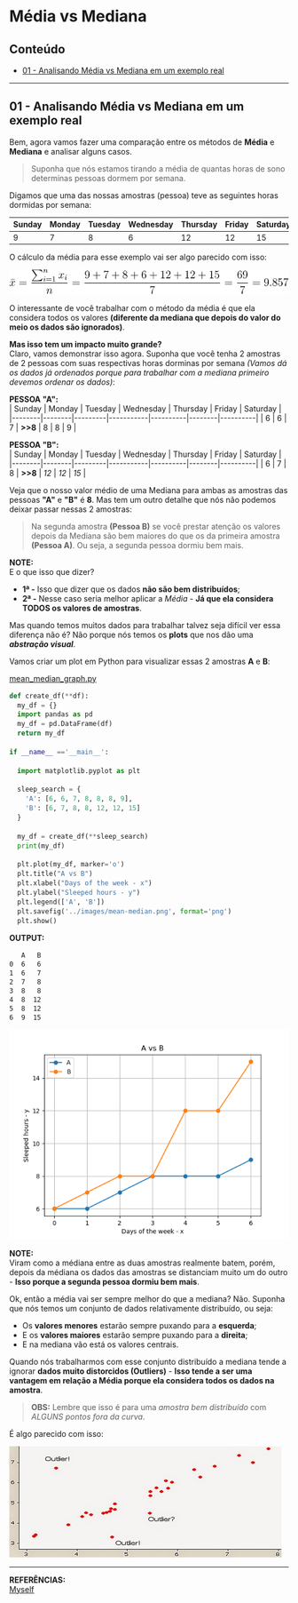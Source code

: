 # Média vs Mediana

## Conteúdo

 - [01 - Analisando Média vs Mediana em um exemplo real](#01)

---

<div id='01'></div>

## 01 - Analisando Média vs Mediana em um exemplo real

Bem, agora vamos fazer uma comparação entre os métodos de **Média** e **Mediana** e analisar alguns casos.

> Suponha que nós estamos tirando a média de quantas horas de sono determinas pessoas dormem por semana.

Digamos que uma das nossas amostras (pessoa) teve as seguintes horas dormidas por semana:

| Sunday | Monday | Tuesday | Wednesday | Thursday | Friday | Saturday |
|--------|--------|---------|-----------|----------|--------|----------|
|   9    |    7   |    8    |     6     |    12    |    12  |    15    |  

O cálculo da média para esse exemplo vai ser algo parecido com isso:

![image](images/07.svg)  

O interessante de você trabalhar com o método da média é que ela considera todos os valores **(diferente da mediana que depois do valor do meio os dados são ignorados)**.

**Mas isso tem um impacto muito grande?**  
Claro, vamos demonstrar isso agora. Suponha que você tenha 2 amostras de 2 pessoas com suas respectivas horas dorminas por semana *(Vamos dá os dados já ordenados porque para trabalhar com a mediana primeiro devemos ordenar os dados)*:

**PESSOA "A":**  
| Sunday | Monday | Tuesday | Wednesday | Thursday | Friday | Saturday |
|--------|--------|---------|-----------|----------|--------|----------|
|   6    |    6   |    7    | **>>8**   |    8     |    8   |    9     |


**PESSOA "B":**  
| Sunday | Monday | Tuesday | Wednesday | Thursday | Friday | Saturday |
|--------|--------|---------|-----------|----------|--------|----------|
|   6    |    7   |    8    | **>>8**   |   *12*   |   *12* |   *15*   |

Veja que o nosso valor médio de uma Mediana para ambas as amostras das pessoas **"A"** e **"B"** é **8**. Mas tem um outro detalhe que nós não podemos deixar passar nessas 2 amostras:

> Na segunda amostra **(Pessoa B)** se você prestar atenção os valores depois da Mediana são bem maiores do que os da primeira amostra **(Pessoa A)**. Ou seja, a segunda pessoa dormiu bem mais.

**NOTE:**  
E o que isso que dizer?
 - **1ª -** Isso que dizer que os dados **não são bem distribuídos**;
 - **2ª -** Nesse caso seria melhor aplicar a *Média* - **Já que ela considera TODOS os valores de amostras**.

Mas quando temos muitos dados para trabalhar talvez seja difícil ver essa diferença não é? Não porque nós temos os **plots** que nos dão uma ***abstração visual***.

Vamos criar um plot em Python para visualizar essas 2 amostras **A** e **B**:

[mean_median_graph.py](src/mean_median_graph.py)
```python
def create_df(**df):
  my_df = {}
  import pandas as pd
  my_df = pd.DataFrame(df)
  return my_df

if __name__ =='__main__':

  import matplotlib.pyplot as plt

  sleep_search = {
    'A': [6, 6, 7, 8, 8, 8, 9],
    'B': [6, 7, 8, 8, 12, 12, 15]
  }

  my_df = create_df(**sleep_search)
  print(my_df)

  plt.plot(my_df, marker='o')
  plt.title("A vs B")
  plt.xlabel("Days of the week - x")
  plt.ylabel("Sleeped hours - y")
  plt.legend(['A', 'B'])
  plt.savefig('../images/mean-median.png', format='png')
  plt.show()
```

**OUTPUT:**  
```
   A   B
0  6   6
1  6   7
2  7   8
3  8   8
4  8  12
5  8  12
6  9  15
```

![image](images/mean-median.png)  

**NOTE:**  
Viram como a médiana entre as duas amostras realmente batem, porém, depois da médiana os dados das amostras se distanciam muito um do outro - **Isso porque a segunda pessoa dormiu bem mais**.

Ok, então a média vai ser sempre melhor do que a mediana? Não. Suponha que nós temos um conjunto de dados relativamente distribuído, ou seja:

 - Os **valores menores** estarão sempre puxando para a **esquerda**;
 - E os **valores maiores** estarão sempre puxando para a **direita**;
 - E na mediana vão está os valores centrais.

Quando nós trabalharmos com esse conjunto distribuído a mediana tende a ignorar **dados muito distorcidos (Outliers)** - **Isso tende a ser uma vantagem em relação a Média porque ela considera todos os dados na amostra**.

> **OBS:** Lembre que isso é para uma *amostra bem distribuído* com *ALGUNS pontos fora da curva*.

É algo parecido com isso:

![image](images/outliers.jpg)

---

**REFERÊNCIAS:**  
[Myself](#)
